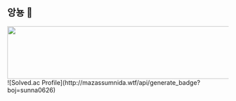 ## 앙뇽 👋

<a href="https://github.com/devxb/gitanimals">
  <img src="https://render.gitanimals.org/lines/{SUN-AAA}?pet-id=1" width="1000" height="120"/>
</a>
<br>
![Solved.ac Profile](http://mazassumnida.wtf/api/generate_badge?boj=sunna0626)


